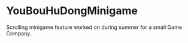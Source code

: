 # YouBouHuDongMinigame
Scrolling minigame feature worked on during summer for a small Game Company.
